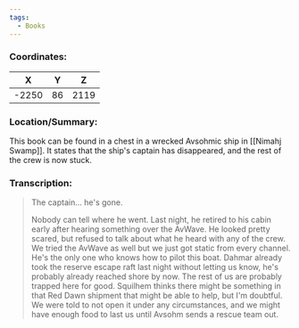 ```yaml
---
tags:
  - Books
---
```


### Coordinates:
| **X** | **Y**| **Z** |
|:-----:|:----:|:-----:|
|-2250  |86   |2119  |

### Location/Summary:
This book can be found in a chest in a wrecked Avsohmic ship in [[Nimahj Swamp]]. It states that the ship's captain has disappeared, and the rest of the crew is now stuck.

### Transcription:
> The captain... he's gone.
>
> Nobody can tell where he went. Last night, he retired to his cabin early after hearing something over the AvWave. He looked pretty scared, but refused to talk about what he heard with any of the crew. We tried the AvWave as well but we just got static from every channel. He's the only one who knows how to pilot this boat. Dahmar already took the reserve escape raft last night without letting us know, he's probably already reached shore by now. The rest of us are probably trapped here for good. Squilhem thinks there might be something in that Red Dawn shipment that might be able to help, but I'm doubtful. We were told to not open it under any circumstances, and we might have enough food to last us until Avsohm sends a rescue team out.

